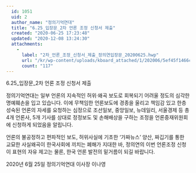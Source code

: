 ```yaml
---
  id: 1051
  uid: 2
  author_name: "정의기억연대"
  title: "6.25_입장문_2차 언론 조정 신청서 제출"
  created: "2020-06-25 17:23:48"
  updated: "2020-12-08 13:24:30"
  attachments: 
    - 
      label: "2차_언론_조정_신청서_제출_정의연입장문_20200625.hwp"
      url: "/kr/wp-content/uploads/kboard_attached/1/202006/5ef45f1466c214512977.hwp"
      count: "117"
---
```

6.25_입장문_2차 언론 조정 신청서 제출

정의기억연대는 일부 언론의 지속적인 허위·왜곡 보도로 회복되기 어려울 정도의 심각한 명예훼손을 입고 있습니다. 이에 무책임한 언론보도에 경종을 울리고 책임감 있고 한층 성숙된 언론의 자세를 요청하는 심정으로 조선일보, 중앙일보, 뉴데일리, 서울경제 등 총 4개 언론사, 5개 기사를 상대로 정정보도 및 손해배상을 구하는 조정을 언론중재위원회에 신청하게 되었음을 알립니다. 

언론의 불공정하고 편파적인 보도, 허위사실에 기초한 ‘가짜뉴스’ 양산, 짜깁기를 통한 교묘한 사실왜곡이 한국사회에 끼치는 폐해가 지대한 바, 정의연의 이번 언론조정 신청이 표현의 자유 제고는 물론, 한국 언론 발전의 밑거름이 되길 바랍니다. 


2020년 6월 25일
정의기억연대 이사장 이나영